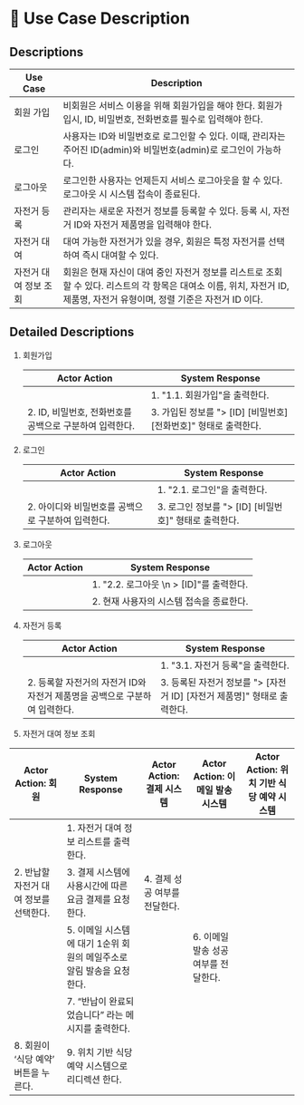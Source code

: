 # 📄 Use Case Description
## Descriptions
| Use Case | Description|
|---|---|
| 회원 가입 | 비회원은 서비스 이용을 위해 회원가입을 해야 한다. 회원가입시, ID, 비밀번호, 전화번호를 필수로 입력해야 한다. |
| 로그인 | 사용자는 ID와 비밀번호로 로그인할 수 있다. 이때, 관리자는 주어진 ID(admin)와 비밀번호(admin)로 로그인이 가능하다. |
| 로그아웃 | 로그인한 사용자는 언제든지 서비스 로그아웃을 할 수 있다. 로그아웃 시 시스템 접속이 종료된다.|
| 자전거 등록 | 관리자는 새로운 자전거 정보를 등록할 수 있다. 등록 시, 자전거 ID와 자전거 제품명을 입력해야 한다. |
| 자전거 대여 | 대여 가능한 자전거가 있을 경우, 회원은 특정 자전거를 선택하여 즉시 대여할 수 있다. |
| 자전거 대여 정보 조회 | 회원은 현재 자신이 대여 중인 자전거 정보를 리스트로 조회할 수 있다. 리스트의 각 항목은 대여소 이름, 위치, 자전거 ID, 제품명, 자전거 유형이며, 정렬 기준은 자전거 ID 이다. |


## Detailed Descriptions
1. 회원가입

    | Actor Action | System Response|
    |---|---|
    |  | 1. "1.1. 회원가입"을 출력한다. |
    | 2. ID, 비밀번호, 전화번호를 공백으로 구분하여 입력한다. | 3. 가입된 정보를 "> [ID] [비밀번호] [전화번호]" 형태로 출력한다. | 
 
2. 로그인

    | Actor Action | System Response |
    |---|---|
    | | 1. "2.1. 로그인"을 출력한다. |
    | 2. 아이디와 비밀번호를 공백으로 구분하여 입력한다. | 3. 로그인 정보를 "> [ID] [비밀번호]" 형태로 출력한다. |
 
3. 로그아웃

    | Actor Action | System Response |
    |---|---|
    | | 1. "2.2. 로그아웃 \n > [ID]"를 출력한다. |
    | | 2. 현재 사용자의 시스템 접속을 종료한다. |
 
4. 자전거 등록

    | Actor Action | System Response |
    |---|---|
    | | 1. "3.1. 자전거 등록"을 출력한다. |
    | 2. 등록할 자전거의 자전거 ID와 자전거 제품명을 공백으로 구분하여 입력한다. | 3. 등록된 자전거 정보를 "> [자전거 ID] [자전거 제품명]" 형태로 출력한다. |

13. 자전거 대여 정보 조회

 | Actor Action: 회원 | System Response | Actor Action: 결제 시스템 | Actor Action: 이메일 발송 시스템 | Actor Action: 위치 기반 식당 예약 시스템 |
 |---|---|---|---|---| 
 | | 1. 자전거 대여 정보 리스트를 출력한다. | | | |
 | 2. 반납할 자전거 대여 정보를 선택한다. | 3. 결제 시스템에 사용시간에 따른 요금 결제를 요청한다. | 4. 결제 성공 여부를 전달한다. | | |
 | | 5. 이메일 시스템에 대기 1순위 회원의 메일주소로 알림 발송을 요청한다. | | 6. 이메일 발송 성공 여부를 전달한다. | |
 | | 7. “반납이 완료되었습니다” 라는 메시지를 출력한다. | | | |
 | 8. 회원이 ‘식당 예약’ 버튼을 누른다. | 9. 위치 기반 식당 예약 시스템으로 리디렉션 한다. | | | |
 